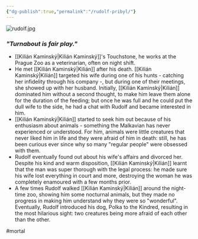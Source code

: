 ```yaml
---
{"dg-publish":true,"permalink":"/rudolf-pribyl/"}
---
```


![rudolf.jpg](/img/user/rudolf.jpg)
### _"Turnabout is fair play."_

- [[Kilián Kaminský\|Kilián Kaminský]]'s Touchstone, he works at the Prague Zoo as a veterinarian, often on night shift.
- He met [[Kilián Kaminský\|Kilián]] after his death. [[Kilián Kaminský\|Kilián]] targeted his wife during one of his hunts - catching her infidelity through his company -, but during one of their meetings, she showed up with her husband. Initially, [[Kilián Kaminský\|Kilián]] dominated him without a second thought, to make him leave them alone for the duration of the feeding; but once he was full and he could put the dull wife to the side, he had a chat with Rudolf and became interested in him.
- [[Kilián Kaminský\|Kilián]] started to seek him out because of his enthusiasm about animals - something the Malkavian has never experienced or understood. For him, animals were little creatures that never liked him in life and they were afraid of him in death: still, he has been curious ever since why so many "regular people" were obsessed with them.
- Rudolf eventually found out about his wife's affairs and divorced her. Despite his kind and warm disposition, [[Kilián Kaminský\|Kilián]] learnt that the man was super thorough with the legal process: he made sure his wife lost everything in court and more, destroying the woman he was completely enamoured with a few months prior.
- A few times Rudolf walked [[Kilián Kaminský\|Kilián]] around the night-time zoo, showing him some nocturnal animals, but they made no progress in making him understand why they were so "wonderful". Eventually, Rudolf introduced his dog, Polka to the Kindred, resulting in the most hilarious sight: two creatures being more afraid of each other than the other.

#mortal 